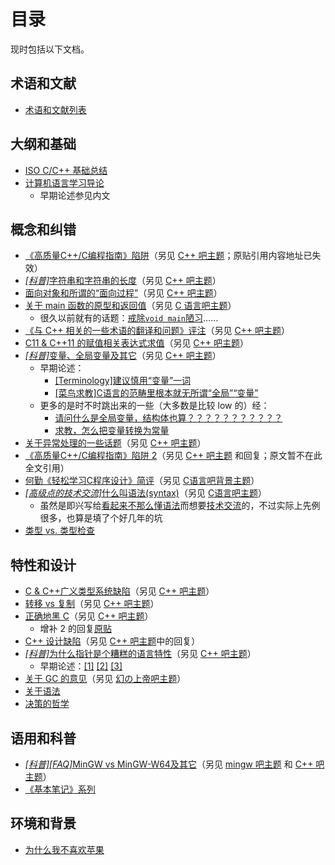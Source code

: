﻿# 目录

现时包括以下文档。

## 术语和文献

* [术语和文献列表](terms-and-bibliography.md)

## 大纲和基础

* [ISO C/C++ 基础总结](c-cpp-fundamental.md)
* [计算机语言学习导论](introduction-to-learning-computer-languages.md)
	* 早期论述参见内文

## 概念和纠错

* [《高质量C++/C编程指南》陷阱](high-quality-c-cpp-programing-guide-trap.md)（另见 [C++ 吧主题](https://tieba.baidu.com/p/1051426693)；原贴引用内容地址已失效）
* [_[科普]_&#8203;字符串和字符串的长度](string-and-string-length.md)（另见 [C++ 吧主题](https://tieba.baidu.com/p/1758580031)）
* [面向对象和所谓的“面向过程”](OO-and-procedural-oriented-mist.md)（另见 [C++ 吧主题](https://tieba.baidu.com/p/1912906851)）
* [关于 main 函数的原型和返回值](main-function.md)（另见 [C 语言吧主题](https://tieba.baidu.com/p/1969958655)）
	* 很久以前就有的话题：[戒除`void main`陋习](https://tieba.baidu.com/p/40625459)……
* [《与 C++ 相关的一些术语的翻译和问题》评注](cpp-term-translation-comment.md)（另见 [C++ 吧主题](https://tieba.baidu.com/p/2070464220)）
* [C11 & C++11 的赋值相关表达式求值](c11-cpp11-assignment.md)（另见 [C++ 吧主题](https://tieba.baidu.com/p/2091426198)）
* [_[科普]_&#8203;变量、全局变量及其它](variables.md)（另见 [C++ 吧主题](https://tieba.baidu.com/p/2126721044)）
	* 早期论述：
		* [[Terminology]建议慎用“变量”一词](https://tieba.baidu.com/p/1316351174)
		* [[菜鸟求教]C语言的范畴里根本就无所谓“全局”“变量”](https://tieba.baidu.com/p/2111194416)
	* 更多的是时不时跳出来的一些（大多数是比较 low 的）经：
		* [请问什么是全局变量，结构体也算？？？？？？？？？？？](https://tieba.baidu.com/p/3884720952)
		* [求教，怎么把变量转换为常量](https://tieba.baidu.com/p/3962027836)
* [关于异常处理的一些话题](cpp-exceptions.md)（另见 [C++ 吧主题](https://tieba.baidu.com/p/2201116330)）
* [《高质量C++/C编程指南》陷阱 2](high-quality-c-cpp-programing-guide-trap-2.md)（另见 [C++ 吧主题](https://tieba.baidu.com/p/2262386913) 和回复；原文暂不在此全文引用）
* [何勤《轻松学习C程序设计》简评](learning-c-programing-note.md)（另见 [C语言吧背景主题](https://tieba.baidu.com/p/2621752149)）
* [_[高级点的技术交流]_&#8203;什么叫语法(syntax)](what-is-syntax.md)（另见 [C语言吧主题](https://tieba.baidu.com/p/3863321148)）
	* 虽然是即兴写给[看起来不那么懂语法](https://tieba.baidu.com/p/3835122876)而想要[技术交流](https://tieba.baidu.com/p/3829012515)的，不过实际上先例很多，也算是填了个好几年的坑
* [类型 vs. 类型检查](typing-vs-typechecking.md)

## 特性和设计

* [C & C++广义类型系统缺陷](c-cpp-generic-type-system-defect.md)（另见 [C++ 吧主题](https://tieba.baidu.com/p/2272468675)）
* [转移 vs 复制](move-vs-copy.md)（另见 [C++ 吧主题](https://tieba.baidu.com/p/2403773958)）
* [正确地黑 C](c-wrongs.md)（另见 [C++ 吧主题](https://tieba.baidu.com/p/3190068223)）
	* 增补 2 的回复[原贴](https://tieba.baidu.com/p/3221787295)
* [C++ 设计缺陷](cpp-design-defect.md)（另见 [C++ 吧主题](https://tieba.baidu.com/p/3202116449)中的回复）
* [_[科普]_&#8203;为什么指针是个糟糕的语言特性](why-is-pointer-awful.md)（另见 [C++ 吧主题](https://tieba.baidu.com/p/3993456389)）
	* 早期论述：[[1]](https://tieba.baidu.com/f?ct=335675392&tn=baiduPostBrowser&z=3605563618&sc=64936372503#64936372503) [[2]](https://tieba.baidu.com/f?ct=335675392&tn=baiduPostBrowser&z=3605563618&sc=64963805240#64963805240) [[3]](https://tieba.baidu.com/p/3615289496?pn=2)
* [关于 GC 的意见](about-garbage-collection.md)（另见 [幻の上帝吧主题](https://tieba.baidu.com/p/3171730339)）
* [关于语法](about-syntax.md)
* [决策的哲学](philosophy-of-make-decision.md)

## 语用和科普

* [_[科普]_&#8203;_[FAQ]_&#8203;MinGW vs MinGW-W64及其它](mingw-vs-mingw-v64.md)（另见 [mingw 吧主题](https://tieba.baidu.com/p/3186232510) 和 [C++ 吧主题](https://tieba.baidu.com/p/3186234212)）
* [《基本笔记》系列](elementary-notes/contents.md)

## 环境和背景

* [为什么我不喜欢苹果](why-i-dislike-apple.md)

